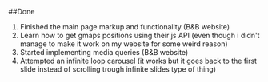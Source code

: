 ##Done

1. Finished the main page markup and functionality (B&B website)
2. Learn how to get gmaps positions using their js API (even though i didn't manage to make it work on my website for some weird reason)
3. Started implementing media queries (B&B website)
4. Attempted an infinite loop carousel (it works but it goes back to the first slide instead of scrolling trough infinite slides type of thing)
